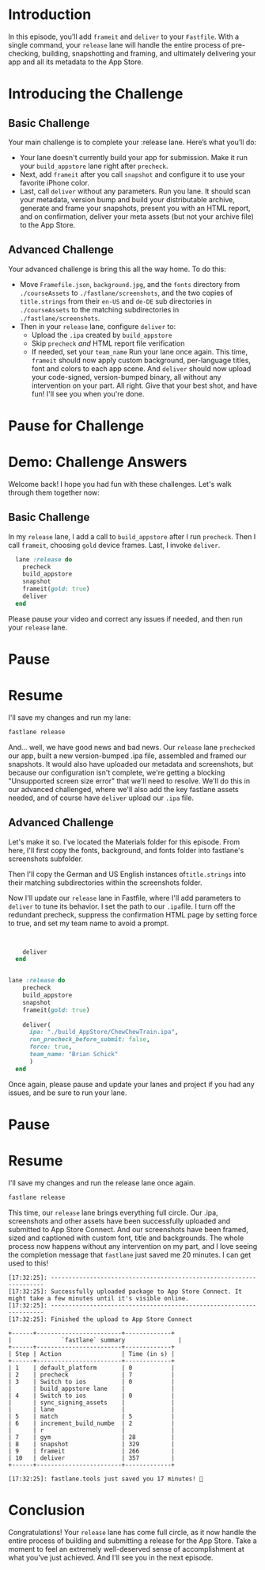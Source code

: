 # Introduction
In this episode, you'll add `frameit` and `deliver` to your `Fastfile`. With a single command, your `release` lane will handle the entire process of pre-checking, building, snapshotting and framing, and ultimately delivering your app and all its metadata to the App Store. 
# Introducing the Challenge
## Basic Challenge
Your main challenge is to complete your :release lane. Here’s what you’ll do:
- Your lane doesn't currently build your app for submission. Make it run your `build_appstore` lane right after `precheck`.
- Next, add `frameit`  after you call `snapshot` and configure it to use your favorite iPhone color.
- Last, call `deliver` without any parameters.
Run you lane. It should scan your metadata, version bump and build your distributable archive, generate and frame your snapshots, present you with an HTML report, and on confirmation, deliver your  meta assets (but not your archive file) to the App Store.
## Advanced Challenge
Your advanced challenge is bring this all the way home. To do this:
- Move `Framefile.json`, `background.jpg`, and the `fonts` directory from `./courseAssets` to `./fastlane/screenshots`, and the two copies of `title.strings` from their `en-US` and `de-DE` sub directories in  `./courseAssets` to the matching subdirectories in `./fastlane/screenshots`.
- Then in your `release` lane, configure  `deliver` to:
	- Upload the `.ipa` created by `build_appstore`
	- Skip `precheck` *and* HTML report file verification
	- If needed, set your `team_name`
Run your lane once again. This time, `frameit` should now apply custom background, per-language titles, font and colors to each app scene. And `deliver` should now upload your code-signed, version-bumped binary, all without any intervention on your part.
All right. Give that your best shot, and have fun!  I'll see you when you're done. 
# Pause for Challenge


# Demo: Challenge Answers
Welcome back! I hope you had fun with these challenges. Let's walk through them together now:
## Basic Challenge
In my `release` lane, I add a call to `build_appstore` after I run `precheck`. Then I call `frameit`, choosing `gold` device frames. Last, I invoke `deliver`. 
```ruby
  lane :release do
    precheck
    build_appstore
    snapshot
    frameit(gold: true)
    deliver
  end
```
Please pause your video and correct any issues if needed, and then run your `release` lane.
# Pause


# Resume
I'll save my changes and run my lane:
```ruby
fastlane release
```



And… well, we have good news and bad news.
Our `release` lane `prechecked` our app, built a new version-bumped .ipa file, assembled and framed our snapshots. It would also have uploaded our metadata and screenshots, but because our configuration isn't complete, we're getting a blocking "Unsupported screen size error" that we'll need to resolve.
We'll do this in our advanced challenged, where we'll also add the key fastlane assets needed, and of course have `deliver` upload our  `.ipa` file. 


## Advanced Challenge
Let's make it so.
I've located the Materials folder for this episode. From here, I'll first copy the fonts, background, and fonts folder into fastlane's screenshots subfolder. 

Then I'll copy the German and US English instances of`title.strings` into their matching subdirectories within the screenshots folder. 

Now I'll update our `release` lane in Fastfile, where I'll add parameters to `deliver` to tune its behavior. 
I set the path to our `.ipa`file. I turn off the redundant precheck, suppress the confirmation HTML page by setting force to true, and set my team name to avoid a prompt. 
```ruby
    

    deliver
  end


lane :release do
	precheck
    build_appstore
    snapshot
    frameit(gold: true)
	
    deliver(
      ipa: "./build_AppStore/ChewChewTrain.ipa",
      run_precheck_before_submit: false,
      force: true,
      team_name: "Brian Schick"
      )
  end
```
Once again, please pause and update your lanes and project if you had any issues, and be sure to run your lane.
# Pause


# Resume
I'll save my changes and run the release lane once again.
```ruby
fastlane release
```


This time, our `release` lane brings everything full circle. Our .ipa, screenshots and other assets have been successfully uploaded and submitted to App Store Connect. And our screenshots have been framed, sized and captioned with custom font, title and backgrounds. 
The whole process now happens without any intervention on my part, and I love seeing the completion message that `fastlane` just saved me 20 minutes. I can get used to this! 
```
[17:32:25]: --------------------------------------------------------------------
[17:32:25]: Successfully uploaded package to App Store Connect. It might take a few minutes until it's visible online.
[17:32:25]: --------------------------------------------------------------------
[17:32:25]: Finished the upload to App Store Connect

+------+------------------------+-------------+
|              `fastlane` summary               |
+------+------------------------+-------------+
| Step | Action                 | Time (in s) |
+------+------------------------+-------------+
| 1    | default_platform       | 0           |
| 2    | precheck               | 7           |
| 3    | Switch to ios          | 0           |
|      | build_appstore lane    |             |
| 4    | Switch to ios          | 0           |
|      | sync_signing_assets    |             |
|      | lane                   |             |
| 5    | match                  | 5           |
| 6    | increment_build_numbe  | 2           |
|      | r                      |             |
| 7    | gym                    | 28          |
| 8    | snapshot               | 329         |
| 9    | frameit                | 266         |
| 10   | deliver                | 357         |
+------+------------------------+-------------+

[17:32:25]: fastlane.tools just saved you 17 minutes! 🎉
```


# Conclusion
Congratulations! Your `release` lane has come full circle, as it now handle the entire process of building and submitting a release for the App Store. 
Take a moment to feel an extremely well-deserved sense of accomplishment at what you've just achieved. And I'll see you in the next episode.